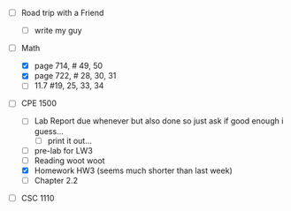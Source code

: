 - [ ] Road trip with a Friend
	- [ ] write my guy
- [ ] Math
	- [x] page 714, # 49, 50
	- [x] page 722, # 28, 30, 31 
	- [ ] 11.7 #19, 25, 33, 34
- [ ] CPE 1500
	 - [ ] Lab Report due whenever but also done so just ask if good enough i guess...
		 - [ ] print it out...
	- [ ] pre-lab for LW3
	 - [ ] Reading woot woot
	 - [x] Homework HW3 (seems much shorter than last week)
	 - [ ] Chapter 2.2
- [ ] CSC 1110
	